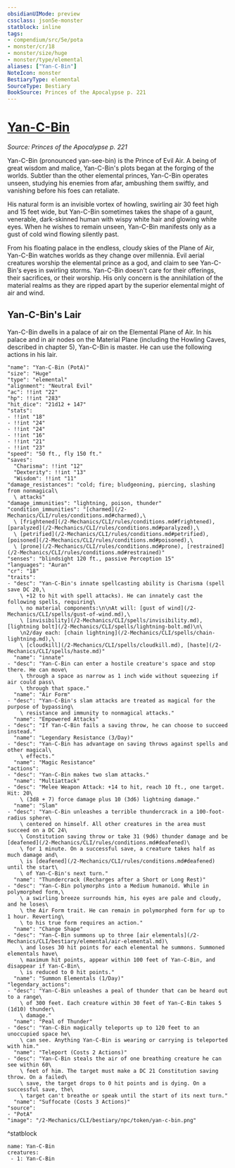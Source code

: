 ```yaml
---
obsidianUIMode: preview
cssclass: json5e-monster
statblock: inline
tags:
- compendium/src/5e/pota
- monster/cr/18
- monster/size/huge
- monster/type/elemental
aliases: ["Yan-C-Bin"]
NoteIcon: monster
BestiaryType: elemental
SourceType: Bestiary
BookSource: Princes of the Apocalypse p. 221
---
```

# [Yan-C-Bin](2-Mechanics/CLI/bestiary/npc/yan-c-bin-pota.md)
*Source: Princes of the Apocalypse p. 221*  

Yan-C-Bin (pronounced yan-see-bin) is the Prince of Evil Air. A being of great wisdom and malice, Yan-C-Bin's plots began at the forging of the worlds. Subtler than the other elemental princes, Yan-C-Bin operates unseen, studying his enemies from afar, ambushing them swiftly, and vanishing before his foes can retaliate.

His natural form is an invisible vortex of howling, swirling air 30 feet high and 15 feet wide, but Yan-C-Bin sometimes takes the shape of a gaunt, venerable, dark-skinned human with wispy white hair and glowing white eyes. When he wishes to remain unseen, Yan-C-Bin manifests only as a gust of cold wind flowing silently past.

From his floating palace in the endless, cloudy skies of the Plane of Air, Yan-C-Bin watches worlds as they change over millennia. Evil aerial creatures worship the elemental prince as a god, and claim to see Yan-C-Bin's eyes in swirling storms. Yan-C-Bin doesn't care for their offerings, their sacrifices, or their worship. His only concern is the annihilation of the material realms as they are ripped apart by the superior elemental might of air and wind.

## Yan-C-Bin's Lair

Yan-C-Bin dwells in a palace of air on the Elemental Plane of Air. In his palace and in air nodes on the Material Plane (including the Howling Caves, described in chapter 5), Yan-C-Bin is master. He can use the following actions in his lair.

```statblock
"name": "Yan-C-Bin (PotA)"
"size": "Huge"
"type": "elemental"
"alignment": "Neutral Evil"
"ac": !!int "22"
"hp": !!int "283"
"hit_dice": "21d12 + 147"
"stats":
- !!int "18"
- !!int "24"
- !!int "24"
- !!int "16"
- !!int "21"
- !!int "23"
"speed": "50 ft., fly 150 ft."
"saves":
  "Charisma": !!int "12"
  "Dexterity": !!int "13"
  "Wisdom": !!int "11"
"damage_resistances": "cold; fire; bludgeoning, piercing, slashing from nonmagical\
  \ attacks"
"damage_immunities": "lightning, poison, thunder"
"condition_immunities": "[charmed](/2-Mechanics/CLI/rules/conditions.md#charmed),\
  \ [frightened](/2-Mechanics/CLI/rules/conditions.md#frightened), [paralyzed](/2-Mechanics/CLI/rules/conditions.md#paralyzed),\
  \ [petrified](/2-Mechanics/CLI/rules/conditions.md#petrified), [poisoned](/2-Mechanics/CLI/rules/conditions.md#poisoned),\
  \ [prone](/2-Mechanics/CLI/rules/conditions.md#prone), [restrained](/2-Mechanics/CLI/rules/conditions.md#restrained)"
"senses": "blindsight 120 ft., passive Perception 15"
"languages": "Auran"
"cr": "18"
"traits":
- "desc": "Yan-C-Bin's innate spellcasting ability is Charisma (spell save DC 20,\
    \ +12 to hit with spell attacks). He can innately cast the following spells, requiring\
    \ no material components:\n\nAt will: [gust of wind](/2-Mechanics/CLI/spells/gust-of-wind.md),\
    \ [invisibility](/2-Mechanics/CLI/spells/invisibility.md), [lightning bolt](/2-Mechanics/CLI/spells/lightning-bolt.md)\n\
    \n2/day each: [chain lightning](/2-Mechanics/CLI/spells/chain-lightning.md),\
    \ [cloudkill](/2-Mechanics/CLI/spells/cloudkill.md), [haste](/2-Mechanics/CLI/spells/haste.md)"
  "name": "innate"
- "desc": "Yan-C-Bin can enter a hostile creature's space and stop there. He can move\
    \ through a space as narrow as 1 inch wide without squeezing if air could pass\
    \ through that space."
  "name": "Air Form"
- "desc": "Yan-C-Bin's slam attacks are treated as magical for the purpose of bypassing\
    \ resistance and immunity to nonmagical attacks."
  "name": "Empowered Attacks"
- "desc": "If Yan-C-Bin fails a saving throw, he can choose to succeed instead."
  "name": "Legendary Resistance (3/Day)"
- "desc": "Yan-C-Bin has advantage on saving throws against spells and other magical\
    \ effects."
  "name": "Magic Resistance"
"actions":
- "desc": "Yan-C-Bin makes two slam attacks."
  "name": "Multiattack"
- "desc": "Melee Weapon Attack: +14 to hit, reach 10 ft., one target. Hit: 20\
    \ (3d8 + 7) force damage plus 10 (3d6) lightning damage."
  "name": "Slam"
- "desc": "Yan-C-Bin unleashes a terrible thundercrack in a 100-foot-radius sphere\
    \ centered on himself. All other creatures in the area must succeed on a DC 24\
    \ Constitution saving throw or take 31 (9d6) thunder damage and be [deafened](/2-Mechanics/CLI/rules/conditions.md#deafened)\
    \ for 1 minute. On a successful save, a creature takes half as much damage and\
    \ is [deafened](/2-Mechanics/CLI/rules/conditions.md#deafened) until the start\
    \ of Yan-C-Bin's next turn."
  "name": "Thundercrack (Recharges after a Short or Long Rest)"
- "desc": "Yan-C-Bin polymorphs into a Medium humanoid. While in polymorphed form,\
    \ a swirling breeze surrounds him, his eyes are pale and cloudy, and he loses\
    \ the Air Form trait. He can remain in polymorphed form for up to 1 hour. Reverting\
    \ to his true form requires an action."
  "name": "Change Shape"
- "desc": "Yan-C-Bin summons up to three [air elementals](/2-Mechanics/CLI/bestiary/elemental/air-elemental.md)\
    \ and loses 30 hit points for each elemental he summons. Summoned elementals have\
    \ maximum hit points, appear within 100 feet of Yan-C-Bin, and disappear if Yan-C-Bin\
    \ is reduced to 0 hit points."
  "name": "Summon Elementals (1/Day)"
"legendary_actions":
- "desc": "Yan-C-Bin unleashes a peal of thunder that can be heard out to a range\
    \ of 300 feet. Each creature within 30 feet of Yan-C-Bin takes 5 (1d10) thunder\
    \ damage."
  "name": "Peal of Thunder"
- "desc": "Yan-C-Bin magically teleports up to 120 feet to an unoccupied space he\
    \ can see. Anything Yan-C-Bin is wearing or carrying is teleported with him."
  "name": "Teleport (Costs 2 Actions)"
- "desc": "Yan-C-Bin steals the air of one breathing creature he can see within 60\
    \ feet of him. The target must make a DC 21 Constitution saving throw. On a failed\
    \ save, the target drops to 0 hit points and is dying. On a successful save, the\
    \ target can't breathe or speak until the start of its next turn."
  "name": "Suffocate (Costs 3 Actions)"
"source":
- "PotA"
"image": "/2-Mechanics/CLI/bestiary/npc/token/yan-c-bin.png"
```
^statblock

```encounter-table
name: Yan-C-Bin
creatures:
 - 1: Yan-C-Bin
```